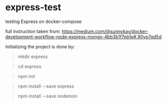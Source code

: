 # express-test
testing Express on docker-compose

full instruction taken from:
https://medium.com/@sunnykay/docker-development-workflow-node-express-mongo-4bb3b1f7eb1e#.90yp7qd5d

Initializing the project is done by:
> mkdir express

> cd express

> npm init

> npm install --save express

> npm install --save nodemon